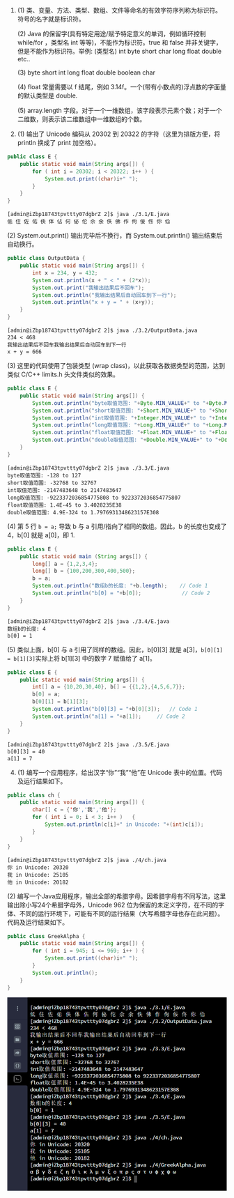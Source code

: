1. (1)  类、变量、方法、类型、数组、文件等命名的有效字符序列称为标识符。符号的名字就是标识符。

   (2) Java 的保留字(具有特定用途/赋予特定意义的单词，例如循环控制 while/for ，类型名 int 等等)，不能作为标识符。true 和 false 并非关键字，但是不能作为标识符。举例: (类型名) int byte short char long float double etc..

   (3) byte short int long float double boolean char

   (4) float 常量需要以 f 结尾，例如 3.14f。一个(带有小数点的)浮点数的字面量的默认类型是 double. 

   (5) array.length 字段。对于一个一维数组，该字段表示元素个数；对于一个二维数，则表示该二维数组中一维数组的个数。


3. (1) 输出了 Unicode 编码从 20302 到 20322 的字符（这里为排版方便，将 println 换成了 print 加空格）。
```java
public class E {
	public static void main(String args[]) {
		for ( int i = 20302; i < 20322; i++ ) {
			System.out.print((char)i+" ");
		}
	}
}
```
```
[admin@iZbp18743tpvttty07dgbrZ 2]$ java ./3.1/E.java
低 住 佐 佑 佒 体 佔 何 佖 佗 佘 余 佚 佛 作 佝 佞 佟 你 佡
```

   (2) System.out.print() 输出完毕后不换行，而 System.out.println() 输出结束后自动换行。
```java
public class OutputData {
	public static void main(String args[]) {
		int x = 234, y = 432;
		System.out.println(x + " < " + (2*x));
		System.out.print("我输出结果后不回车");
		System.out.println("我输出结果后自动回车到下一行");
		System.out.println("x + y = " + (x+y));
	}
}
```
```
[admin@iZbp18743tpvttty07dgbrZ 2]$ java ./3.2/OutputData.java
234 < 468
我输出结果后不回车我输出结果后自动回车到下一行
x + y = 666
```

   (3) 这里的代码使用了包装类型 (wrap class)，以此获取各数据类型的范围，达到类似 C/C++ limits.h 头文件类似的效果。
```java
public class E {
	public static void main(String args[]) {
		System.out.println("byte取值范围: "+Byte.MIN_VALUE+" to "+Byte.MAX_VALUE);
		System.out.println("short取值范围: "+Short.MIN_VALUE+" to "+Short.MAX_VALUE);
		System.out.println("int取值范围: "+Integer.MIN_VALUE+" to "+Integer.MAX_VALUE);
		System.out.println("long取值范围: "+Long.MIN_VALUE+" to "+Long.MAX_VALUE);
		System.out.println("float取值范围: "+Float.MIN_VALUE+" to "+Float.MAX_VALUE);
		System.out.println("double取值范围: "+Double.MIN_VALUE+" to "+Double.MAX_VALUE);
	}
}
```
```
[admin@iZbp18743tpvttty07dgbrZ 2]$ java ./3.3/E.java
byte取值范围: -128 to 127
short取值范围: -32768 to 32767
int取值范围: -2147483648 to 2147483647
long取值范围: -9223372036854775808 to 9223372036854775807
float取值范围: 1.4E-45 to 3.4028235E38
double取值范围: 4.9E-324 to 1.7976931348623157E308
```

   (4) 第 5 行 `b = a;` 导致 b 与 a 引用/指向了相同的数组。因此，b 的长度也变成了 4，b[0] 就是 a[0]，即 1. 

```java
public class E {
	public static void main (String args[]) {
		long[] a = {1,2,3,4};
		long[] b = {100,200,300,400,500};
		b = a;
		System.out.println("数组b的长度: "+b.length);	// Code 1
		System.out.println("b[0] = "+b[0]);				// Code 2
	}
}
```
```
[admin@iZbp18743tpvttty07dgbrZ 2]$ java ./3.4/E.java
数组b的长度: 4
b[0] = 1
```

   (5) 类似上面，b[0] 与 a 引用了同样的数组。因此，b[0][3] 就是 a[3]，`b[0][1] = b[1][3]`实际上将 b[1][3] 中的数字 7 赋值给了 a[1]。

```java
public class E {
	public static void main(String args[]) {
		int[] a = {10,20,30,40}, b[] = {{1,2},{4,5,6,7}};
		b[0] = a;
		b[0][1] = b[1][3];
		System.out.println("b[0][3] = "+b[0][3]);	// Code 1
		System.out.println("a[1] = "+a[1]);		// Code 2
	}
}
```
```
[admin@iZbp18743tpvttty07dgbrZ 2]$ java ./3.5/E.java
b[0][3] = 40
a[1] = 7
```

4. (1) 编写一个应用程序，给出汉字“你”“我”“他”在 Unicode 表中的位置。代码及运行结果如下。
```java
public class ch {
	public static void main(String args[]) {
		char[] c = {'你','我','他'};
		for ( int i = 0; i < 3; i++ )	{
			System.out.println(c[i]+" in Unicode: "+(int)c[i]);
		}
	}
}
```
```
[admin@iZbp18743tpvttty07dgbrZ 2]$ java ./4/ch.java
你 in Unicode: 20320
我 in Unicode: 25105
他 in Unicode: 20182
```

   (2) 编写一个Java应用程序，输出全部的希腊字母。因希腊字母有不同写法，这里输出除小写24个希腊字母外，Unicode 962 位为保留的未定义字符，在不同的字体、不同的运行环境下，可能有不同的运行结果（大写希腊字母也存在此问题）。代码及运行结果如下。
```java
public class GreekAlpha {
	public static void main(String args[]) {
		for ( int i = 945; i <= 969; i++ ) {
			System.out.print((char)i+" ");
		}
		System.out.println();
	}
}
```
![](./Chapter2/result.png)


